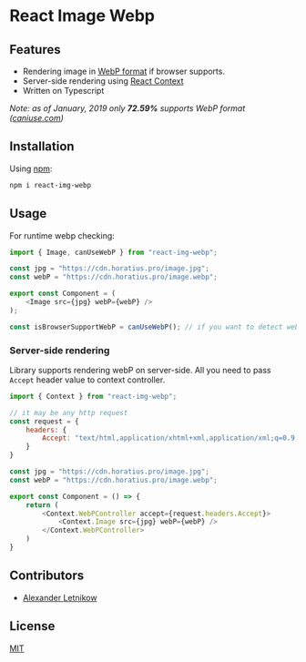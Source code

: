 # React Image Webp

## Features
- Rendering image in [WebP format](https://developers.google.com/speed/webp/) if browser supports.
- Server-side rendering using [React Context](https://reactjs.org/docs/context.html)
- Written on Typescript

*Note: as of January, 2019 only **72.59%** supports WebP format ([caniuse.com](https://caniuse.com/#feat=webp))*

## Installation
Using [npm](https://npmjs.com):
```bash
npm i react-img-webp
```

## Usage
For runtime webp checking:

```js
import { Image, canUseWebP } from "react-img-webp";

const jpg = "https://cdn.horatius.pro/image.jpg";
const webP = "https://cdn.horatius.pro/image.webp";

export const Component = (
    <Image src={jpg} webP={webP} />
);

const isBrowserSupportWebP = canUseWebP(); // if you want to detect webP support in other places

```

### Server-side rendering
Library supports rendering webP on server-side.
All you need to pass `Accept` header value to context controller.
```js
import { Context } from "react-img-webp";

// it may be any http request
const request = {
    headers: {
        Accept: "text/html,application/xhtml+xml,application/xml;q=0.9,image/webp,image/apng,*/*;q=0.8"
    }
}

const jpg = "https://cdn.horatius.pro/image.jpg";
const webP = "https://cdn.horatius.pro/image.webp";

export const Component = () => {
    return (
        <Context.WebPController accept={request.headers.Accept}>
            <Context.Image src={jpg} webP={webP} />
        </Context.WebPController>
    )
}
```

## Contributors
- [Alexander <horat1us> Letnikow](mailto:reclamme@gmail.com)

## License
[MIT](./LICENSE)
